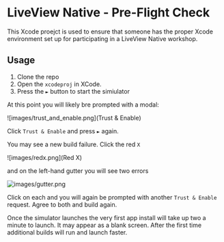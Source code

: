 # LiveView Native - Pre-Flight Check

This Xcode proejct is used to ensure that someone has the proper Xcode environment set up
for participating in a LiveView Native workshop.

## Usage

1. Clone the repo
2. Open the `xcodeproj` in XCode.
3. Press the `►` button to start the simiulator

At this point you will likely bre prompted with a modal:

![images/trust_and_enable.png](Trust & Enable)

Click `Trust & Enable` and press `►` again.

You may see a new build failure. Click the red `X`

![images/redx.png](Red X)

and on the left-hand gutter you will see two errors

![images/gutter.png](Gutter)

Click on each and you will again be prompted with another `Trust & Enable` request. Agree to both and build again.

Once the simulator launches the very first app install will take up two a minute to launch. It
may appear as a blank screen. After the first time additional builds will run and launch faster.
